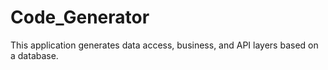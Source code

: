 # Code_Generator
This application generates data access, business, and API layers based on a database.
